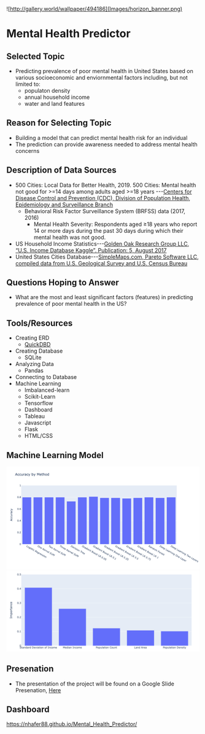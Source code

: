 ![http://gallery.world/wallpaper/494186](Images/horizon_banner.png)
# Mental Health Predictor

## Selected Topic
- Predicting prevalence of poor mental health in United States based on various socioeconomic and enviornmental factors including, but not limited to:
  - populaton density
  - annual household income
  - water and land features
## Reason for Selecting Topic
- Building a model that can predict mental health risk for an individual
- The prediction can provide awareness needed to address mental health concerns
## Description of Data Sources
- 500 Cities: Local Data for Better Health, 2019. 500 Cities: Mental health not good for >=14 days among adults aged >=18 years ---[Centers for Disease Control and Prevention (CDC), Division of Population Health, Epidemiology and Surveillance Branch](https://chronicdata.cdc.gov/500-Cities-Places/500-Cities-Mental-health-not-good-for-14-days-amon/i2ek-k3pa)
  - Behavioral Risk Factor Surveillance System (BRFSS) data (2017, 2016)
    - Mental Health Severity: Respondents aged ≥18 years who report 14 or more days during the past 30 days during which their mental health was not good. 
- US Household Income Statistics---[Golden Oak Research Group LLC, “U.S. Income Database Kaggle”. Publication: 5, August 2017](https://www.kaggle.com/goldenoakresearch/us-household-income-stats-geo-locations/version/1)
- United States Cities Database---[SimpleMaps.com, Pareto Software LLC, compiled data from U.S. Geological Survey and U.S. Census Bureau](https://simplemaps.com/data/us-cities)
## Questions Hoping to Answer
- What are the most and least significant factors (features) in predicting prevalence of poor mental health in the US?
## Tools/Resources
- Creating ERD
  - [QuickDBD](https://github.com/nhafer88/Mental_Health_Predictor/blob/main/final_erd.png)
- Creating Database
   - SQLite
- Analyzing Data
  - Pandas
- Connecting to Database
- Machine Learning
  - Imbalanced-learn
  - Scikit-Learn
  - Tensorflow
  - Dashboard
  - Tableau
  - Javascript
  - Flask
  - HTML/CSS
## Machine Learning Model
![accuracy](Images/m_accuracy.png)
![f](Images/f_importance.png)
## Presenation
- The presentation of the project will be found on a Google Slide Presenation,
[Here](https://docs.google.com/presentation/d/1T0pPPJlH2q55Iz5oIuN2MVgiFmE9DHhBDO7ZB3xee1I/edit?usp=sharing)
## Dashboard
https://nhafer88.github.io/Mental_Health_Predictor/
